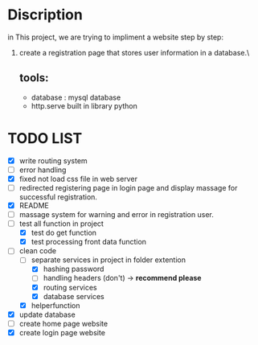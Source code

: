 # Discription

in This project, we are trying to impliment a website step by step:

1. create a registration page that stores user information in a database.\
   ## tools:
    - database : mysql database
    - http.serve built in library python

# TODO LIST

- [x] write routing system
- [ ] error handling
- [x] fixed not load css file in web server
- [ ] redirected registering page in login page and display massage for successful registration.
- [x] README
- [ ] massage system for warning and error in registration user.
- [ ] test all function in project
    - [x] test do get function
    - [x] test processing front data function
- [ ] clean code
    - [ ] separate services in project in folder extention
        - [x] hashing password
        - [ ] handling headers (don't) -> **recommend please**
        - [x] routing services
        - [x] database services
    - [x] helperfunction
- [x] update database
- [ ] create home page website
- [x] create login page website
